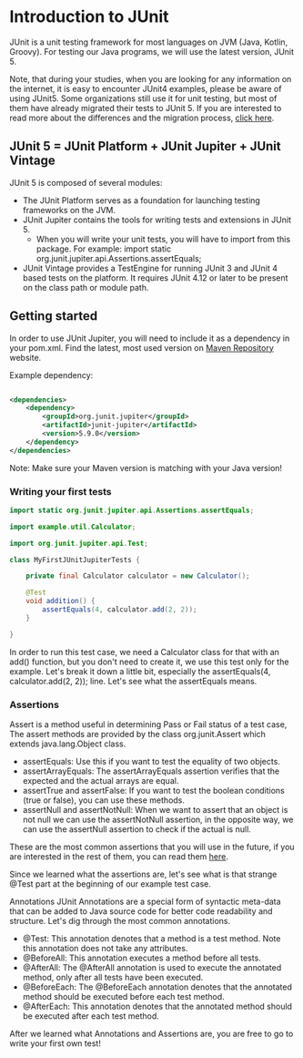 # Introduction to JUnit

JUnit is a unit testing framework for most languages on JVM (Java, Kotlin, Groovy). For testing our Java programs, we
will use the latest version, JUnit 5.

Note, that during your studies, when you are looking for any information on the internet, it is easy to encounter JUnit4
examples, please be aware of using JUnit5. Some organizations still use it for unit testing, but most of them have
already migrated their tests to JUnit 5. If you are interested to read more about the differences and the migration
process, [click here](https://www.baeldung.com/junit-5-migration).

## JUnit 5 = JUnit Platform + JUnit Jupiter + JUnit Vintage

JUnit 5 is composed of several modules:

* The JUnit Platform serves as a foundation for launching testing frameworks on the JVM.
* JUnit Jupiter contains the tools for writing tests and extensions in JUnit 5.
    * When you will write your unit tests, you will have to import from this package. For example: import static
      org.junit.jupiter.api.Assertions.assertEquals;
* JUnit Vintage provides a TestEngine for running JUnit 3 and JUnit 4 based tests on the platform. It requires JUnit
  4.12 or later to be present on the class path or module path.

## Getting started

In order to use JUnit Jupiter, you will need to include it as a dependency in your pom.xml. Find the latest, most used
version on [Maven Repository](https://mvnrepository.com/artifact/org.junit.jupiter/junit-jupiter-api) website.

Example dependency:

```xml

<dependencies>
    <dependency>
        <groupId>org.junit.jupiter</groupId>
        <artifactId>junit-jupiter</artifactId>
        <version>5.9.0</version>
    </dependency>
</dependencies>
```

Note: Make sure your Maven version is matching with your Java version!

### Writing your first tests

```java
import static org.junit.jupiter.api.Assertions.assertEquals;

import example.util.Calculator;

import org.junit.jupiter.api.Test;

class MyFirstJUnitJupiterTests {

    private final Calculator calculator = new Calculator();

    @Test
    void addition() {
        assertEquals(4, calculator.add(2, 2));
    }

}
```

In order to run this test case, we need a Calculator class for that with an add() function, but you don't need to create
it, we use this test only for the example. Let's break it down a little bit, especially the assertEquals(4,
calculator.add(2, 2)); line. Let's see what the assertEquals means.

### Assertions

Assert is a method useful in determining Pass or Fail status of a test case, The assert methods are provided by the
class org.junit.Assert which extends java.lang.Object class.

* assertEquals: Use this if you want to test the equality of two objects.
* assertArrayEquals: The assertArrayEquals assertion verifies that the expected and the actual arrays are equal.
* assertTrue and assertFalse: If you want to test the boolean conditions (true or false), you can use these methods.
* assertNull and assertNotNull: When we want to assert that an object is not null we can use the assertNotNull
  assertion,
  in the opposite way, we can use the assertNull assertion to check if the actual is null.

These are the most common assertions that you will use in the future, if you are interested in the rest of them, you can
read them [here](https://www.baeldung.com/junit-assertions#assertions-junit5).

Since we learned what the assertions are, let's see what is that strange @Test part at the beginning of our example test
case.

Annotations
JUnit Annotations are a special form of syntactic meta-data that can be added to Java source code for better code
readability and structure. Let's dig through the most common annotations.

* @Test: This annotation denotes that a method is a test method. Note this annotation does not take any attributes.
* @BeforeAll: This annotation executes a method before all tests.
* @AfterAll: The @AfterAll annotation is used to execute the annotated method, only after all tests have been executed.
* @BeforeEach: The @BeforeEach annotation denotes that the annotated method should be executed before each test method.
* @AfterEach: This annotation denotes that the annotated method should be executed after each test method.

After we learned what Annotations and Assertions are, you are free to go to write your first own test!